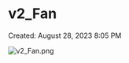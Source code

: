 # v2_Fan

Created: August 28, 2023 8:05 PM

![v2_Fan.png](v2_Fan%2058fd6968edf246cb8635cb9111a11e66/v2_Fan.png)